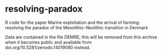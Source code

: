 # resolving-paradox
R code for the paper Marine exploitation and the arrival of farming: resolving the paradox of the Mesolithic-Neolithic transition in Denmark

Data are contained in the file DEMRE; this will be removed from this archive when it becomes public and available from doi.org/10.5281/zenodo.14019080 instead. 
